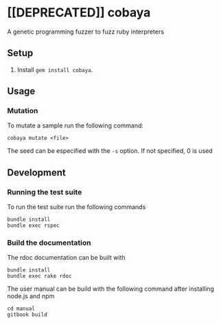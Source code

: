 [[DEPRECATED]] cobaya
=================

A genetic programming fuzzer to fuzz ruby interpreters

## Setup

1. Install `gem install cobaya`.

## Usage

### Mutation

To mutate a sample run the following command:

    cobaya mutate <file>
	
The seed can be especified with the `-s` option. If not specified, 0 is used

## Development

### Running the test suite

To run the test suite run the following commands

    bundle install
	bundle exec rspec
	
### Build the documentation

The rdoc documentation can be built with

    bundle install
	bundle exec rake rdoc
	
The user manual can be build with the following command after installing node.js and npm

    cd manual
	gitbook build

